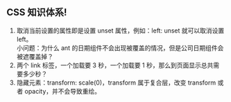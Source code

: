 ## CSS 知识体系!

1. 取消当前设置的属性即是设置 unset 属性，例如：left: unset 就可以取消设置 left。<br /> 小问题：为什么 ant 的日期组件不会出现被覆盖的情况，但是公司日期组件会被遮覆盖掉？
2. 两个 link 标签，一个加载要 3 秒，一个加载要 1 秒，那么到页面显示总共需要多少秒？
3. 隐藏元素：transform: scale(0)，transform 属于复合层，改变 transform 或者 opacity，并不会导致重绘。
